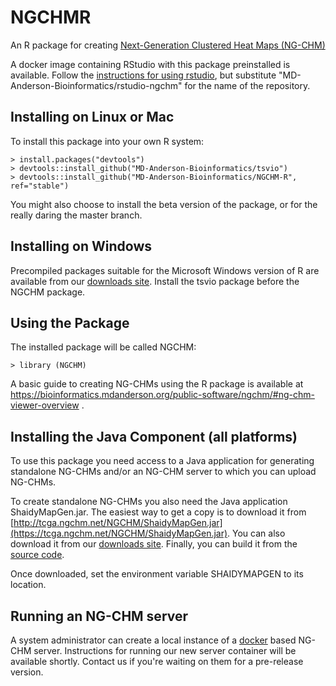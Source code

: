 # NGCHMR
An R package for creating [Next-Generation Clustered Heat Maps (NG-CHM)](https://bioinformatics.mdanderson.org/main/NG-CHM:Overview
)

A docker image containing RStudio with this package preinstalled is available.  Follow the [instructions for using rstudio](https://github.com/rocker-org/rocker/wiki/Using-the-RStudio-image), but substitute "MD-Anderson-Bioinformatics/rstudio-ngchm" for the name of the repository.

## Installing on Linux or Mac
To install this package into your own R system:
```
> install.packages("devtools")
> devtools::install_github("MD-Anderson-Bioinformatics/tsvio")
> devtools::install_github("MD-Anderson-Bioinformatics/NGCHM-R", ref="stable")
```

You might also choose to install the beta version of the package, or for the really daring the master branch.

## Installing on Windows
Precompiled packages suitable for the Microsoft Windows version of R are available from our
[downloads site](https://www.ngchm.net/Downloads).  Install the tsvio package before the NGCHM package.

## Using the Package

The installed package will be called NGCHM:
```
> library (NGCHM)
```

A basic guide to creating NG-CHMs using the R package is available at https://bioinformatics.mdanderson.org/public-software/ngchm/#ng-chm-viewer-overview .

## Installing the Java Component (all platforms)

To use this package you need access to a Java application for generating standalone NG-CHMs and/or an NG-CHM server to which you can upload NG-CHMs.

To create standalone NG-CHMs you also need the Java application ShaidyMapGen.jar.  The easiest way to get a copy is to download it from
[http://tcga.ngchm.net/NGCHM/ShaidyMapGen.jar](https://tcga.ngchm.net/NGCHM/ShaidyMapGen.jar).
You can also download it from our [downloads site](https://www.ngchm.net/Downloads).
Finally, you can build it from the [source code](https://github.com/MD-Anderson-Bioinformatics/NG-CHM).

Once downloaded, set the environment variable SHAIDYMAPGEN to its location.

## Running an NG-CHM server

A system administrator can create a local instance of a [docker](https://www.docker.com) based NG-CHM server.  Instructions for running our new server container will be available shortly.  Contact us if you're waiting on them for a pre-release version.
